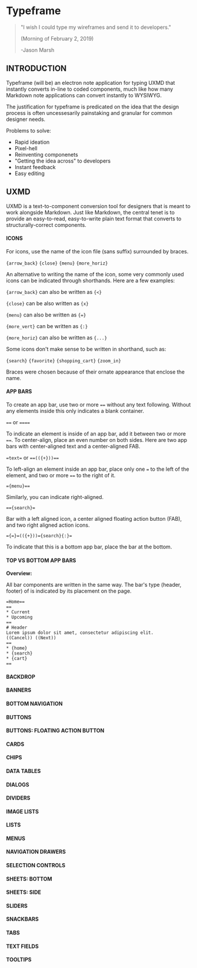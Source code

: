 # Typeframe

> "I wish I could type my wireframes and send it to developers."
>
> (Morning of February 2, 2019)
>
> -Jason Marsh



## INTRODUCTION

Typeframe (will be) an electron note application for typing UXMD that instantly converts in-line to coded components, much like how many Markdown note applications can convert instantly to WYSIWYG.

The justification for typeframe is predicated on the idea that the design process is often uncessesarily painstaking and granular for common designer needs.

Problems to solve:

* Rapid ideation
* Pixel-hell
* Reinventing componenets
* "Getting the idea across" to developers
* Instant feedback
* Easy editing



## UXMD

UXMD is a text-to-component conversion tool for designers that is meant to work alongside Markdown. Just like Markdown, the central tenet is to provide an easy-to-read, easy-to-write plain text format that converts to structurally-correct components.

#### ICONS

For icons, use the name of the icon file (sans suffix) surrounded by braces.



`{arrow_back}` `{close}` `{menu}` `{more_horiz}`



An alternative to writing the name of the icon, some very commonly used icons can be indicated through shorthands. Here are a few examples:



`{arrow_back}` can also be written as `{<}`

`{close}` can be also written as `{x}`

`{menu}` can also be written as `{=}`

`{more_vert}` can be written as `{:}`

`{more_horiz}` can also be written as `{...}`



Some icons don't make sense to be written in shorthand, such as:



`{search}` `{favorite}` `{shopping_cart}` `{zoom_in}`



Braces were chosen because of their ornate appearance that enclose the name.



#### APP BARS
To create an app bar, use two or more `==` without any text following. Without any elements inside this only indicates a blank container.



`==` or `====`



To indicate an element is inside of an app bar, add it between two or more `==`. To center-align, place an even number on both sides. Here are two app bars with center-aligned text and a center-aligned FAB.



`=text=` or `==(({+}))==`



To left-align an element inside an app bar, place only one `=` to the left of the element, and two or more `==` to the right of it.



`={menu}==`



Similarly, you can indicate right-aligned.



`=={search}=`



Bar with a left aligned icon, a center aligned floating action button (FAB), and two right aligned action icons.



`={=}=(({+}))={search}{:}=`








To indicate that this is a bottom app bar, place the bar at the bottom.

#### TOP VS BOTTOM APP BARS
**Overview:**

All bar components are written in the same way. The bar's type (header, footer) of is indicated by its placement on the page.

```
=Home==
==
* Current
* Upcoming
==
# Header
Lorem ipsum dolor sit amet, consectetur adipiscing elit.
((Cancel)) ((Next))
==
* {home}
* {search}
* {cart}
==

```



#### BACKDROP
#### BANNERS
#### BOTTOM NAVIGATION
#### BUTTONS
#### BUTTONS: FLOATING ACTION BUTTON
#### CARDS
#### CHIPS
#### DATA TABLES
#### DIALOGS
#### DIVIDERS
#### IMAGE LISTS
#### LISTS
#### MENUS
#### NAVIGATION DRAWERS
#### SELECTION CONTROLS
#### SHEETS: BOTTOM
#### SHEETS: SIDE
#### SLIDERS
#### SNACKBARS
#### TABS
#### TEXT FIELDS
#### TOOLTIPS
